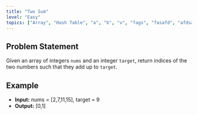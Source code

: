 ```yaml
---
title: "Two Sum"
level: "Easy"
topics: ["Array", "Hash Table", "a", "b", "v", "fags", "fasafd", "afdsafds", "as", "afdasas", "afdsadds", "a", "b", "v", "f", "afd", "afasfds", "asafas", "afdfsas", "afdsasddds", "adsa", "dsab", "fagv", "fga", "asafd", "afdsafs", "asgas", "afaasdsds", "afdsasgdds"]
---
```


## Problem Statement

Given an array of integers `nums` and an integer `target`, return indices of the two numbers such that they add up to `target`.

## Example

- **Input:** nums = [2,7,11,15], target = 9
- **Output:** [0,1]